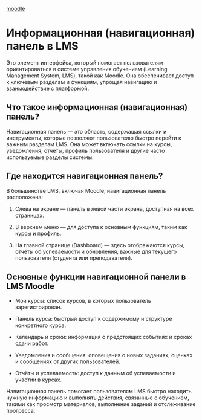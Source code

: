 [moodle](moodle.md)

# Информационная (навигационная) панель в LMS

Это элемент интерфейса, который помогает пользователям ориентироваться в системе управления обучением (Learning Management System, LMS), такой как Moodle. Она обеспечивает доступ к ключевым разделам и функциям, упрощая навигацию и взаимодействие с платформой.

## Что такое информационная (навигационная) панель?

Навигационная панель — это область, содержащая ссылки и инструменты, которые позволяют пользователю быстро перейти к важным разделам LMS. Она может включать ссылки на курсы, уведомления, отчёты, профиль пользователя и другие часто используемые разделы системы.

## Где находится навигационная панель?

В большинстве LMS, включая Moodle, навигационная панель расположена:

1. Слева на экране — панель в левой части экрана, доступная на всех страницах.

2. В верхнем меню — для доступа к основным функциям, таким как курсы и профиль.

3. На главной странице (Dashboard) — здесь отображаются курсы, отчёты об успеваемости и обновления, важные для текущего пользователя (студента или преподавателя).

## Основные функции навигационной панели в LMS Moodle

- Мои курсы: список курсов, в которых пользователь зарегистрирован.

- Панель курса: быстрый доступ к содержимому и структуре конкретного курса.

- Календарь и сроки: информация о предстоящих событиях и сроках сдачи работ.

- Уведомления и сообщения: оповещения о новых заданиях, оценках и сообщениях от других пользователей.

- Отчёты и успеваемость: доступ к данным об успеваемости и участии в курсах.

Навигационная панель помогает пользователям LMS быстро находить нужную информацию и выполнять действия, связанные с обучением, такими как просмотр материалов, выполнение заданий и отслеживание прогресса.






